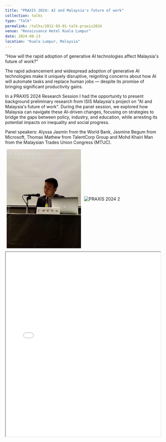 ```yaml
---
title: "PRAXIS 2024: AI and Malaysia's future of work"
collection: talks
type: "Talk"
permalink: /talks/2012-03-01-talk-praxis2024
venue: "Renaissance Hotel Kuala Lumpur"
date: 2024-08-13
location: "Kuala Lumpur, Malaysia"
---
```


 "How will the rapid adoption of generative AI technologies affect Malaysia's future of work?" 

The rapid advancement and widespread adoption of generative AI technologies make it uniquely disruptive, reigniting concerns about how AI will automate tasks and replace human jobs — despite its promise of bringing significant productivity gains.

In a PRAXIS 2024 Research Session I had the opportunity to present background preliminary research from ISIS Malaysia's project on "AI and Malaysia's future of work". During the panel session, we explored how Malaysia can navigate these AI-driven changes, focusing on strategies to bridge the gaps between policy, industry, and education, while arresting its potential impacts on inequality and social progress. 

Panel speakers: Alyssa Jasmin from the World Bank, Jasmine Begum from Microsoft, Thomas Mathew from TalentCorp Group and Mohd Khairi Man from the Malaysian Trades Union Congress (MTUC).

<div style="display: flex; justify-content: space-around; align-items: center; flex-wrap: wrap;">
  <img src="/images/pic3.jpg" alt="PRAXIS 2024 1" class="about-image" style="width: 48%; height: auto; margin-bottom: 10px;">
  <img src="/images/pic4.jpg" alt="PRAXIS 2024 2" class="about-image" style="width: 48%; height: auto; margin-bottom: 10px;">
</div>

<iframe src="/files/PRAXIS RS1 Slides.pdf" width="100%" height="600px"></iframe>

